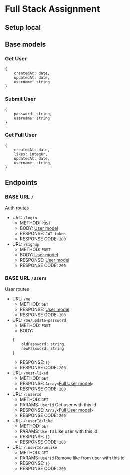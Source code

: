 # Full Stack Assignment
## Setup local
   
## Base models
### Get User 
```
{
    createdAt: date,
    updatedAt: date,
    username: string    
}
```
### Submit User 
```
{
    password: string,
    username: string
}
```
### Get Full User 
```
{
    createdAt: date,
    likes: integer,
    updatedAt: date,
    username: string,
}
```

## Endpoints
### BASE URL `/`
Auth routes
* URL: `/login`
    * METHOD: `POST`
    * BODY: [User model](#submit-user)
    * RESPONSE: `JWT token`
    * RESPONSE CODE: `200`
* URL: `/signup`
    * METHOD: `POST`
    * BODY: [User model](#submit-user)
    * RESPONSE: [User model](#get-user)
    * RESPONSE CODE: `200`

### BASE URL `/Users`
User routes
* URL: `/me`
    * METHOD: `GET`
    * RESPONSE: [User model](#get-full-user)
    * RESPONSE CODE: `200`
* URL: `/me/update-password`
    * METHOD: `POST`
    * BODY: 
    ```
    {
        oldPassword: string,
        newPassword: string
    }
    ```
    * RESPONSE: `{}`
    * RESPONSE CODE: `200`
* URL: `/most-liked`
    * METHOD: `GET`
    * RESPONSE: `Array<`[Full User model](#get-full-user)`>`
    * RESPONSE CODE: `200`
* URL: `/:userId`
    * METHOD: `GET`
    * PARAMS: `UserId` Get user with this id
    * RESPONSE: `Array<`[Full User model](#get-full-user)`>`
    * RESPONSE CODE: `200`
* URL: `/:userId/like`
    * METHOD: `GET`
    * PARAMS: `UserId` Like user with this id
    * RESPONSE: `{}`
    * RESPONSE CODE: `200`
* URL: `/:userId/unlike`
    * METHOD: `GET`
    * PARAMS: `UserId` Remove like from user with this id
    * RESPONSE: `{}`
    * RESPONSE CODE: `200`
